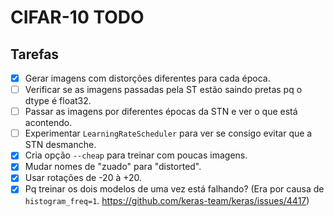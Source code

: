 CIFAR-10 TODO
=============

## Tarefas
 - [x] Gerar imagens com distorções diferentes para cada época.
 - [ ] Verificar se as imagens passadas pela ST estão saindo pretas pq o dtype é float32.
 - [ ] Passar as imagens por diferentes épocas da STN e ver o que está acontendo.
 - [ ] Experimentar `LearningRateScheduler` para ver se consigo evitar que a STN desmanche.
 - [x] Cria opção `--cheap` para treinar com poucas imagens.
 - [x] Mudar nomes de "zuado" para "distorted".
 - [x] Usar rotações de -20 à +20.
 - [x] Pq treinar os dois modelos de uma vez está falhando? (Era por causa de `histogram_freq=1`. https://github.com/keras-team/keras/issues/4417)
